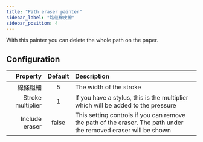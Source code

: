 ```yaml
---
title: "Path eraser painter"
sidebar_label: "路徑橡皮擦"
sidebar_position: 4
---
```


With this painter you can delete the whole path on the paper.

## Configuration

|          Property | Default | Description                                                                                                     |
| -----------------:|:-------:|:--------------------------------------------------------------------------------------------------------------- |
|              線條粗細 |    5    | The width of the stroke                                                                                         |
| Stroke multiplier |    1    | If you have a stylus, this is the multiplier which will be added to the pressure                                |
|    Include eraser |  false  | This setting controls if you can remove the path of the eraser. The path under the removed eraser will be shown |
